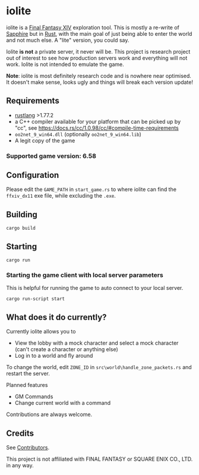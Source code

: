 # iolite

iolite is a [Final Fantasy XIV](https://www.finalfantasyxiv.com/) exploration tool. This is mostly a re-write of [Sapphire](https://github.com/SapphireServer/Sapphire) but in [Rust](https://www.rust-lang.org/), with the main goal of just being able to enter the world and not much else. A "lite" version, you could say.

Iolite **is not** a private server, it never will be. This project is research project out of interest to see how production servers work and everything will not work. Iolite is not intended to emulate the game.

**Note**: iolite is most definitely research code and is nowhere near optimised. It doesn't make sense, looks ugly and things will break each version update!

## Requirements

- [rustlang](https://www.rust-lang.org/tools/install) >1.77.2
- a C++ compiler available for your platform that can be picked up by "cc", see https://docs.rs/cc/1.0.98/cc/#compile-time-requirements
- `oo2net_9_win64.dll` (optionally `oo2net_9_win64.lib`)
- A legit copy of the game

### Supported game version: 6.58

## Configuration

Please edit the `GAME_PATH` in `start_game.rs` to where iolite can find the `ffxiv_dx11` exe file, while excluding the `.exe`.

## Building

```shell
cargo build
```

## Starting

```shell
cargo run
```

### Starting the game client with local server parameters

This is helpful for running the game to auto connect to your local server.

```shell
cargo run-script start
```

## What does it do currently?

Currently iolite allows you to
 - View the lobby with a mock character and select a mock character (can't create a character or anything else)
 - Log in to a world and fly around

To change the world, edit `ZONE_ID` in `src\world\handle_zone_packets.rs` and restart the server.

Planned features
 - GM Commands
 - Change current world with a command

Contributions are always welcome.

## Credits

See [Contributors](https://github.com/0xbbadbeef/iolite/graphs/contributors).

This project is not affiliated with FINAL FANTASY or SQUARE ENIX CO., LTD. in any way.

